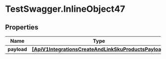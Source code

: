 # TestSwagger.InlineObject47

## Properties

Name | Type | Description | Notes
------------ | ------------- | ------------- | -------------
**payload** | [**[ApiV1IntegrationsCreateAndLinkSkuProductsPayload]**](ApiV1IntegrationsCreateAndLinkSkuProductsPayload.md) |  | [optional] 



